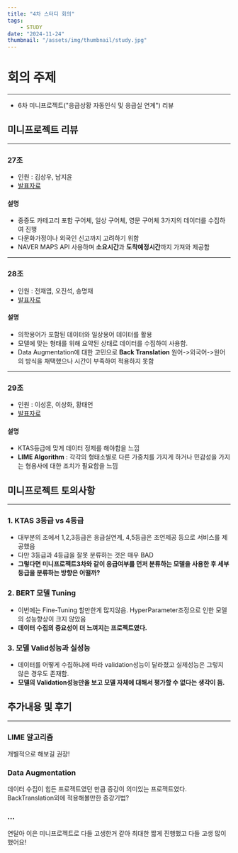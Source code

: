 ```yaml
---
title: "4차 스터디 회의"
tags:
    - STUDY
date: "2024-11-24"
thumbnail: "/assets/img/thumbnail/study.jpg"
---
```


# 회의 주제
---
* 6차 미니프로젝트("응급상황 자동인식 및 응급실 연계") 리뷰

## 미니프로젝트 리뷰
---

### 27조 
- 인원 : 김상우, 남지윤
- [발표자료](https://docs.google.com/presentation/d/1ybrdQeGm5jyrk16X6x9ZkvaxyGKa4OWB/edit?usp=drive_link&ouid=110582999063746602025&rtpof=true&sd=true)

#### 설명
- 중증도 카테고리 포함 구어체, 일상 구어체, 영문 구어체 3가지의 데이터를 수집하여 진행
- 다문화가정이나 외국인 신고까지 고려하기 위함
- NAVER MAPS API 사용하며 **소요시간**과 **도착예정시간**까지 가져와 제공함


---
### 28조
- 인원 : 전재엽, 오진석, 송명재
- [발표자료](https://docs.google.com/presentation/d/18kKphT6Bjw0cQ2I4G5OQU6RYXJ-wL3MA/edit?usp=drive_link&ouid=110582999063746602025&rtpof=true&sd=true)

#### 설명
- 의학용어가 포함된 데이터와 일상용어 데이터를 활용
- 모델에 맞는 형태를 위해 요약된 상태로 데이터를 수집하여 사용함.
- Data Augmentation에 대한 고민으로 **Back Translation** 원어->외국어->원어 의 방식을 채택했으나 시간이 부족하여 적용하지 못함 

---
### 29조
- 인원 : 이성훈, 이상화, 황태언
- [발표자료](https://docs.google.com/presentation/d/1WFqawxF-Bfp58FrPya1G4Vy3gerhJYLN/edit?usp=drive_link&ouid=110582999063746602025&rtpof=true&sd=true)

#### 설명
- KTAS등급에 맞게 데이터 정제를 해야함을 느낌
- **LIME Algorithm** : 각각의 형태소별로 다른 가중치를 가지게 하거나 민감성을 가지는 형용사에 대한 조치가 필요함을 느낌




## 미니프로젝트 토의사항
---

### 1. KTAS 3등급 vs 4등급
- 대부분의 조에서 1,2,3등급은 응급실연계, 4,5등급은 조언제공 등으로 서비스를 제공했음
- 다만 3등급과 4등급을 잘못 분류하는 것은 매우 BAD
- **그렇다면 미니프로젝트3차와 같이 응급여부를 먼저 분류하는 모델을 사용한 후 세부등급을 분류하는 방향은 어떨까?**

### 2. BERT 모델 Tuning
- 이번에는 Fine-Tuning 할만한게 많지않음. HyperParameter조정으로 인한 모델의 성능향상이 크지 않았음
- **데이터 수집의 중요성이 더 느껴지는 프로젝트였다.**

### 3. 모델 Valid성능과 실성능
- 데이터를 어떻게 수집하냐에 따라 validation성능이 달라졌고 실제성능은 그렇지 않은 경우도 존재함.
- **모델의 Validation성능만을 보고 모델 자체에 대해서 평가할 수 없다는 생각이 듬.**


## 추가내용 및 후기
---

### LIME 알고리즘
개별적으로 해보길 권장!

### Data Augmentation
데이터 수집이 힘든 프로젝트였던 만큼 증강이 의미있는 프로젝트였다. BackTranslation외에 적용해볼만한 증강기법?

### ...
연달아 이은 미니프로젝트로 다들 고생한거 같아 최대한 짧게 진행했고 다들 고생 많이했어요!

